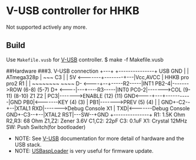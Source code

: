V-USB controller for HHKB
=========================
Not supported actively any more.

## Build
Use `Makefile.vusb` for [V-USB] controller.
    $ make -f Makefile.vusb

##Hardware
###3. V-USB connection
                    +---+   +---------------+
    USB            GND  |   |   ATmega328p  |
    ~~~                 C3  |               |
    5V <-------+--------+---|Vcc,AVCC       |               HHKB pro    pro2
               R1           |               |               ~~~~~~~~    ~~~~
    D- <----+--+-----R2-----|INT1      PB2-4|------->ROW    (6-8)       (5-7)
    D+ <----|---+----R3-----|INT0      PC0-2|------->COL    (9-11)      (8-10)
            Z1  Z2          |            PC3|------->ENABLE (12)        (11)
    GND<----+---+-----------|GND         PB0|<-------KEY    (4)         (3)
                            |            PB1|------->PREV   (5)         (4)
                            |               |
                GND+-C2--+--|XTAL1       RXD|------->Debug Console
                         X1 |            TXD|<-------Debug Console
                GND+-C3--+--|XTAL2       RST|---SW--+GND
                            +---------------+
    R1:     1.5K Ohm
    R2,R3:  68 Ohm
    Z1,Z2:  Zener 3.6V
    C1,C2:  22pF
    C3:     0.1uF
    X1:     Crystal 12MHz
    SW:     Push Switch(for bootloader)

- NOTE: See [V-USB] documentation for more detail of hardware and the USB stack.
- NOTE: [USBaspLoader] is very useful for firmware update.


[V-USB]: http://www.obdev.at/products/vusb/index.html
[USBaspLoader]: http://www.obdev.at/products/vusb/usbasploader.html
